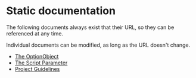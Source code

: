 <!-- u250430 -->

# Static documentation

The following documents always exist that their URL, so they can be referenced at any time.

Individual documents can be modified, as long as the URL doesn't change.

* [The OptionObject](https://spectrum-health-systems.github.io/tingen-documentation/static/the-optionobject)
* [The Script Parameter](https://spectrum-health-systems.github.io/tingen-documentation/static/the-script-parameter)
* [Project Guidelines](https://spectrum-health-systems.github.io/tingen-documentation/static/project-guidelines)
